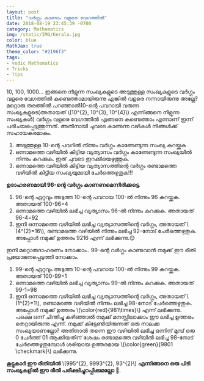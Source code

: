 ```yaml
---
layout: post
title: "വർഗ്ഗം കാണാം വളരെ വേഗത്തിൽ"
date: 2018-08-19 23:45:39 -0700
category: Mathematics
img: /static/IMG/Kerala.jpg
color: blue
MathJax: true
theme_color: "#2196f3"
tags: 
- vedic Mathematics
- Tricks
- Tips
---
```


10, 100, 1000... ഇങ്ങനെ നീളുന്ന സംഖ്യകളുടെ അടുത്തുള്ള സംഖ്യകളുടെ വർഗ്ഗം വളരെ വേഗത്തിൽ കണ്ടെത്താമായിരുന്നു എങ്കിൽ വളരെ നന്നായിരുന്നു അല്ലേ? മറ്റൊരു തരത്തിൽ പറഞ്ഞാൽ10-ന്റെ പവറായി വരുന്ന സംഖ്യകളുടെ(അതായത് \\(10^{2}, 10^{3}, 10^{4}\\) എന്നിങ്ങനെ നീളുന്ന സംഖ്യകൾ) വർഗ്ഗം വളരെ വേഗത്തിൽ എങ്ങനെ കണ്ടെത്താം എന്നാണ് ഇന്ന് പരിചയപ്പെടുത്തുന്നത്. അതിനായി ചുവടെ കാണുന്ന വഴികൾ നിങ്ങൾക്ക് സഹായകരമാകും.

1. അടുത്തുള്ള 10-ന്റെ പവറിൽ നിന്നും വർഗ്ഗം കാണേണ്ടുന്ന സംഖ്യ കുറയ്ക്കുക
2. ഒന്നാമത്തെ വഴിയിൽ കിട്ടിയ വ്യത്യാസം വർഗ്ഗം കാണേണ്ടുന്ന സംഖ്യയിൽ നിന്നും കുറക്കുക. ഇത്‌ ചുവടെ ഇറക്കിയെഴുത്തുക.
3. ഒന്നാമത്തെ വഴിയിൽ കിട്ടിയ വ്യത്യാസത്തിന്റെ വർഗ്ഗം രണ്ടാമത്തെ വഴിയിൽ കിട്ടിയ സംഖ്യയുമായി ചേർത്തെഴുതുക!!!

**ഉദാഹരണമായി 96-ന്റെ വർഗ്ഗം കാണണമെന്നിരിക്കട്ടെ**. 

1. 96-ന്റെ ഏറ്റവും അടുത്ത 10-ന്റെ പവറായ 100-ൽ നിന്നും 96 കുറയ്ക്കുക. അതായത് 100-96=4
2. ഒന്നാമത്തെ വഴിയിൽ ലഭിച്ച വ്യത്യാസം 96-ൽ നിന്നും കുറക്കുക. അതായത് 96-4=92
3. ഇനി ഒന്നാമത്തെ വഴിയിൽ ലഭിച്ച വ്യത്യാസത്തിന്റെ വർഗ്ഗം, അതായത് \\(4^{2}=16\\), രണ്ടാമത്തെ വഴിയിൽ നിന്നും ലഭിച്ച 92-നോട് ചേർത്തെഴുതുക. അപ്പോൾ നമുക്ക് ഉത്തരം 9216 എന്ന് ലഭിക്കുന്നു.😊

ഇനി മറ്റൊരുദാഹരണം നോക്കാം.. 99-ന്റെ വർഗ്ഗം കാണുവാൻ നമുക്ക് ഈ രീതി പ്രയോജനപ്പെടുത്തി നോക്കാം.

1. 99-ന്റെ ഏറ്റവും അടുത്ത 10-ന്റെ പവറായ 100-ൽ നിന്നും 99 കുറയ്ക്കുക. അതായത് 100-99=1
2. ഒന്നാമത്തെ വഴിയിൽ ലഭിച്ച വ്യത്യാസം 99-ൽ നിന്നും കുറക്കുക. അതായത് 99-1=98
3. ഇനി ഒന്നാമത്തെ വഴിയിൽ ലഭിച്ച വ്യത്യാസത്തിന്റെ വർഗ്ഗം, അതായത് \\(1^{2}=1\\), രണ്ടാമത്തെ വഴിയിൽ നിന്നും ലഭിച്ച 98-നോട് ചേർത്തെഴുതുക. അപ്പോൾ നമുക്ക് ഉത്തരം \\(\color{red}{981\times}\\) എന്ന് ലഭിക്കുന്നു. പക്ഷെ ഒന്ന് ചിന്തിച്ചു കഴിഞ്ഞാൽ നമുക്ക് മനസ്സിലാക്കാം ഈ ലഭിച്ച ഉത്തരം തെറ്റായിരുന്നു എന്ന്. നമുക്ക് കിട്ടേണ്ടിയിരുന്നത് ഒരു നാലക്ക സംഖ്യയാണല്ലോ? അതിനാൽ തന്നെ ഈ വഴിയിൽ ലഭിച്ച ഒന്നിന് മുമ്പ് ഒരു 0 ചേർത്ത് 01 ആക്കിയതിന് ശേഷം രണ്ടാമത്തെ വഴിയിൽ ലഭിച്ച 98-നോട് ചേർത്തെഴുതുമ്പോൾ ശരിയായ ഉത്തരമായ \\(\color{green}{9801 \checkmark}\\) ലഭിക്കുന്നു.

**കൂട്ടുകാർ ഈ രീതിയിൽ** \\(995^{2}, 9993^{2}, 93^{2}\\) **എന്നിങ്ങനെ ഒരു പിടി സംഖ്യകളിൽ ഈ രീതി പരീക്ഷിച്ചുറപ്പിക്കുമല്ലോ** 🤔.
